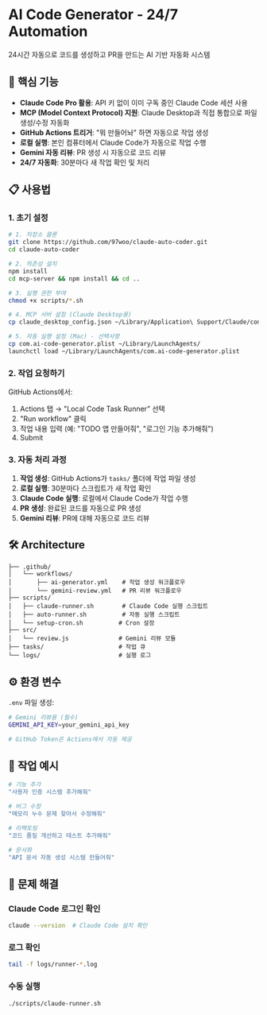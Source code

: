 # AI Code Generator - 24/7 Automation

24시간 자동으로 코드를 생성하고 PR을 만드는 AI 기반 자동화 시스템

## 🚀 핵심 기능

- **Claude Code Pro 활용**: API 키 없이 이미 구독 중인 Claude Code 세션 사용
- **MCP (Model Context Protocol) 지원**: Claude Desktop과 직접 통합으로 파일 생성/수정 자동화
- **GitHub Actions 트리거**: "뭐 만들어놔" 하면 자동으로 작업 생성
- **로컬 실행**: 본인 컴퓨터에서 Claude Code가 자동으로 작업 수행
- **Gemini 자동 리뷰**: PR 생성 시 자동으로 코드 리뷰
- **24/7 자동화**: 30분마다 새 작업 확인 및 처리

## 📋 사용법

### 1. 초기 설정

```bash
# 1. 저장소 클론
git clone https://github.com/97woo/claude-auto-coder.git
cd claude-auto-coder

# 2. 의존성 설치
npm install
cd mcp-server && npm install && cd ..

# 3. 실행 권한 부여
chmod +x scripts/*.sh

# 4. MCP 서버 설정 (Claude Desktop용)
cp claude_desktop_config.json ~/Library/Application\ Support/Claude/config.json

# 5. 자동 실행 설정 (Mac) - 선택사항
cp com.ai-code-generator.plist ~/Library/LaunchAgents/
launchctl load ~/Library/LaunchAgents/com.ai-code-generator.plist
```

### 2. 작업 요청하기

GitHub Actions에서:
1. Actions 탭 → "Local Code Task Runner" 선택
2. "Run workflow" 클릭
3. 작업 내용 입력 (예: "TODO 앱 만들어줘", "로그인 기능 추가해줘")
4. Submit

### 3. 자동 처리 과정

1. **작업 생성**: GitHub Actions가 `tasks/` 폴더에 작업 파일 생성
2. **로컬 실행**: 30분마다 스크립트가 새 작업 확인
3. **Claude Code 실행**: 로컬에서 Claude Code가 작업 수행
4. **PR 생성**: 완료된 코드를 자동으로 PR 생성
5. **Gemini 리뷰**: PR에 대해 자동으로 코드 리뷰

## 🛠 Architecture

```
├── .github/
│   └── workflows/      
│       ├── ai-generator.yml    # 작업 생성 워크플로우
│       └── gemini-review.yml   # PR 리뷰 워크플로우
├── scripts/
│   ├── claude-runner.sh        # Claude Code 실행 스크립트
│   ├── auto-runner.sh          # 자동 실행 스크립트
│   └── setup-cron.sh          # Cron 설정
├── src/
│   └── review.js              # Gemini 리뷰 모듈
├── tasks/                     # 작업 큐
└── logs/                      # 실행 로그
```

## ⚙️ 환경 변수

`.env` 파일 생성:
```bash
# Gemini 리뷰용 (필수)
GEMINI_API_KEY=your_gemini_api_key

# GitHub Token은 Actions에서 자동 제공
```

## 📝 작업 예시

```bash
# 기능 추가
"사용자 인증 시스템 추가해줘"

# 버그 수정
"메모리 누수 문제 찾아서 수정해줘"

# 리팩토링
"코드 품질 개선하고 테스트 추가해줘"

# 문서화
"API 문서 자동 생성 시스템 만들어줘"
```

## 🔧 문제 해결

### Claude Code 로그인 확인
```bash
claude --version  # Claude Code 설치 확인
```

### 로그 확인
```bash
tail -f logs/runner-*.log
```

### 수동 실행
```bash
./scripts/claude-runner.sh
```